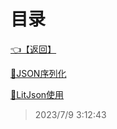 # 目录  


[👈【返回】](/--目录--/CSharp笔记/--目录--CSharp笔记)  


[📜JSON序列化](/CSharp笔记/XML和JSON序列化/JSON序列化)  

[📜LitJson使用](/CSharp笔记/XML和JSON序列化/LitJson使用)  







> 2023/7/9 3:12:43
